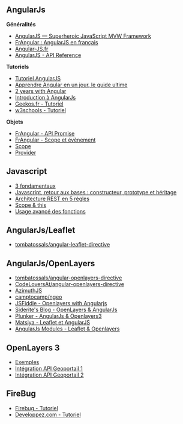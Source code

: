 AngularJs
---------
**Généralités**
- [AngularJS — Superheroic JavaScript MVW Framework](https://angularjs.org/)
- [FrAngular : AngularJS en français](http://www.frangular.com/)
- [Angular-JS.fr](http://www.angular-js.fr/)
- [AngularJS - API Reference](https://docs.angularjs.org/api)

**Tutoriels**
- [Tutoriel AngularJS](http://www.tutoriel-angularjs.fr/)
- [Apprendre Angular en un jour, le guide ultime](http://www.tinci.fr/blog/apprendre-angular-en-un-jour-le-guide-ultime/)
- [2 years with Angular](http://www.fse.guru/2-years-with-angular)
- [Introduction à AngularJs](http://makina-corpus.com/blog/metier/2014/introduction-angularjs)
- [Geekos.fr - Tutoriel](http://geekos.fr/11/2012/framework-javascript-angularjs/)
- [w3schools - Tutoriel](http://www.w3schools.com/angular/default.asp)

**Objets**
- [FrAngular - API Promise](http://www.frangular.com/2012/12/api-promise-angularjs.html#more)
- [FrAngular - Scope et évènement](http://www.frangular.com/2013/01/angularjs-scopes-et-evenements.html)
- [Scope](https://docs.angularjs.org/guide/scope)
- [Provider](https://docs.angularjs.org/guide/providers)

Javascript
----------
- [3 fondamentaux](http://braincracking.org/2011/11/16/javascript-3-fondamentaux/)
- [Javascript, retour aux bases : constructeur, prototype et héritage](http://blog.xebia.fr/2013/06/10/javascript-retour-aux-bases-constructeur-prototype-et-heritage/)
- [Architecture REST en 5 règles](http://blog.nicolashachet.com/niveaux/confirme/larchitecture-rest-expliquee-en-5-regles/)
- [Scope & this](http://javascriptplayground.com/blog/2012/04/javascript-variable-scope-this/)
- [Usage avancé des fonctions](http://braincracking.org/2011/11/17/usage-avance-des-fonctions-javascript/)

AngularJs/Leaflet
-----------------
- [tombatossals/angular-leaflet-directive](http://tombatossals.github.io/angular-leaflet-directive/#!/)

AngularJs/OpenLayers
-----------------
- [tombatossals/angular-openlayers-directive](https://github.com/tombatossals/angular-openlayers-directive)
- [CodeLoversAt/angular-openlayers-directive](https://github.com/CodeLoversAt/angular-openlayers-directive)
- [AzimuthJS](http://mpriour.github.io/azimuthjs/#)
- [camptocamp/ngeo](https://github.com/camptocamp/ngeo)
- [JSFiddle - Openlayers with Angularjs](http://jsfiddle.net/tianhai/R4W5R/)
- [Siderite's Blog - OpenLayers & AngularJs](http://siderite.blogspot.com/2013/10/openlayers-angularjs-add-features.html)
- [Plunker - AngularJs & Openlayers3](http://plnkr.co/edit/0tXsWS0DXtl37jV8GywI?p=preview)
- [Matsiya - Leaflet et AngularJS](http://www.matsiya.fr/leaflet-et-angularjs/)
- [AngularJs Modules - Leaflet & Openlayers](http://ngmodules.org/modules?query=leaflet)

OpenLayers 3
------------
- [Exemples](http://openlayers.org/en/master/examples/)
- [Intégration API Geoportail 1](http://geopole.free.fr/?Geoportail-OL3)
- [Intégration API Geoportail 2](http://depot.ign.fr/geoportail/api/develop/tech-docs-js/examples/geoportalOL3.html)

FireBug
-------
- [Firebug - Tutoriel](http://openclassrooms.com/courses/firebug-une-merveille-de-plus-pour-firefox)
- [Developpez.com - Tutoriel](ftp://ftp-developpez.com/magazine/DevMag200906.pdf#page=8)
